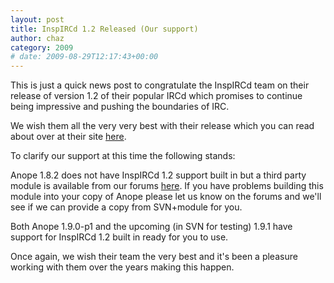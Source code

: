 ```yaml
---
layout: post
title: InspIRCd 1.2 Released (Our support)
author: chaz
category: 2009
# date: 2009-08-29T12:17:43+00:00
---
```


This is just a quick news post to congratulate the InspIRCd team on their release of version 1.2 of their popular IRCd which promises to continue being impressive and pushing the boundaries of IRC.

We wish them all the very very best with their release which you can read about over at their site <a href="http://www.inspircd.org/">here</a>.

To clarify our support at this time the following stands:

Anope 1.8.2 does not have InspIRCd 1.2 support built in but a third party module is available from our forums <a href="https://forum.anope.org/index.php?topic=2793.0">here</a>. If you have problems building this module into your copy of Anope please let us know on the forums and we'll see if we can provide a copy from SVN+module for you.

Both Anope 1.9.0-p1 and the upcoming (in SVN for testing) 1.9.1 have support for InspIRCd 1.2 built in ready for you to use.

Once again, we wish their team the very best and it's been a pleasure working with them over the years making this happen.
